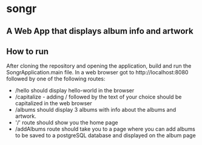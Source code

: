 # songr



## A Web App that displays album info and artwork

## How to run

After cloning the repository and opening the application, build and run the SongrApplication.main file.
In a web browser got to http://localhost:8080 followed by one of the following routes:

- /hello should display hello-world in the browser
- /capitalize - adding / followed by the text of your choice should be capitalized in the web browser
- /albums should display 3 albums with info about the albums and artwork.
- '/' route should show you the home page
- /addAlbums route should take you to a page where you can add albums to be saved to a postgreSQL database and displayed on the album page




